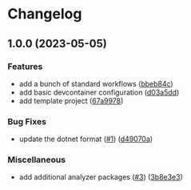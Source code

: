 # Changelog

## 1.0.0 (2023-05-05)


### Features

* add a bunch of standard workflows ([bbeb84c](https://github.com/puzz-tech/gems/commit/bbeb84ce687481d391aec3bf88942e8f0f20727d))
* add basic devcontainer configuration ([d03a5dd](https://github.com/puzz-tech/gems/commit/d03a5dd11b9315a827cb715386243761c2bc2562))
* add template project ([67a9978](https://github.com/puzz-tech/gems/commit/67a9978af8bfc72079cdfa935b30c59374eeb122))


### Bug Fixes

* update the dotnet format ([#1](https://github.com/puzz-tech/gems/issues/1)) ([d49070a](https://github.com/puzz-tech/gems/commit/d49070a2b7d914cdfa5058add35edd8dc039a8b6))


### Miscellaneous

* add additional analyzer packages ([#3](https://github.com/puzz-tech/gems/issues/3)) ([3b8e3e3](https://github.com/puzz-tech/gems/commit/3b8e3e3f67a6e944b14253d40999ddfec9877408))

